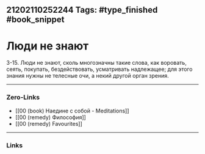 21202110252244
Tags: #type_finished #book_snippet 
---
# Люди не знают

 3-15. Люди не знают, сколь многозначны такие слова, как воровать, сеять, покупать, бездействовать, усматривать надлежащее; для этого знания нужны не телесные очи, а некий другой орган зрения. 

---
### Zero-Links
 - [[00 (book) Наедине с собой - Meditations]]
 - [[00 (remedy) Философия]]
 - [[00 (remedy) Favourites]]
---
### Links

